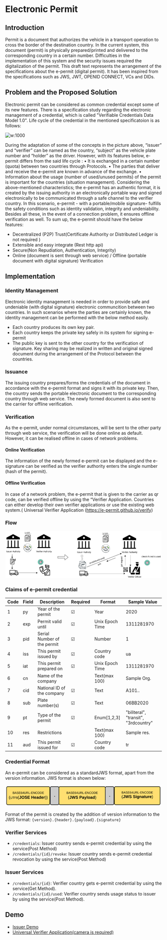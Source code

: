 # Electronic Permit

## Introduction

Permit is a document that authorizes the vehicle in a transport operation to cross the border of the destination country. In the current system, this document (permit) is physically prepared/printed and delivered to the corresponding country in a certain number. Difficulties in the implementation of this system and the security issues required the digitalization of the permit.
This draft text represents the arrangement of the specifications about the e-permit (digital permit). It has been inspired from the specifications such as JWS, JWT, OPENID CONNECT, VCs and DIDs.
## Problem and the Proposed Solution

Electronic permit can be considered as common credential except some of its new features. There is a specification study regarding the electronic management of a credential, which is called "Verifiable Credentials Data Model 1.0". Life cycle of the credential in the mentioned specificatoion is as follows:

![w:1000](https://miro.medium.com/max/619/0*QLb4tYr-R5foQkXT)

During the adaptation of some of the concepts in the picture above, “issuer” and “verifier” can be named as the country, “subject” as the vehicle plate number and “holder” as the driver. However, with its features below, e-permit differs from the said life cycle :
    • It is exchanged in a certain number (quota) between two countries through Protocols.
    • The parties that deliver and receive the e-permit are known in advance of the exchange.
    • Information about the usage (number of used/unused permits) of the permit is important for the countries (situation management).
Considering the above-mentioned characteristics; the e-permit has an authentic format, it is created by the issuing authority in an electronically portable way and signed electronically to be communicated through a safe channel to the verifier country. In this scenario, e-permit - with a portable/mobile signature- fulfills the safety conditions such as identity validation, integrity and undeniability. Besides all these, in the event of a connection problem, it ensures offline verification as well. To sum up, the e-permit should have the below features: 

- Decentralized (P2P) Trust(Certificate Authority or Distributed Ledger is not required )
- Extensible and easy integrate (Rest http api)
- Secure(Non Repudiation, Authentication, Integrity)
- Online (document is sent through web service) / Offline (portable document with digital signature) Verification

## Implementation

### Identity Management

Electronic identity management is needed in order to provide safe and undeniable (with digital signature) electronic communcition between two countries. In such scenarios where the parties are certainly known, the identity management can be performed with the below method easily.
- Each country produces its own key pair.
- Each country keeps the private key safely in its system for signing e-permit
- The public key is sent to the other country for the verification of signature. Key sharing may be realized in written and original signed document during the arrangement of the Protocol between the countries.

### Issuance

The issuing country prepares/forms the credentials of the document in accordance with the e-permit format and signs it with its private key. Then, the country sends the portable electronic document to the corresponding country through web service. The newly formed document is also sent to the carrier for offline verification.

### Verification

As the e-permit, under normal circumstances,  will be sent to the other party through web service, the verification will be done online as default. However, it can be realised offline in cases of network problems.

#### Online Verification

The information of the newly formed e-permit can be displayed and the e-signature can be verified as the verifier authority enters the single number (hash of the permit).

#### Offline Verification

In case of a network problem, the e-permit that is given to the carrier as qr code, can be verified offline by using the “Verifier Application. Countries can either develop their own verifier applications or use the existing web system.( Universal Verifier Application (https://e-permit.github.io/verify)

### Flow

![w:1000](https://raw.githubusercontent.com/e-permit/e-permit.github.io/master/img/e-permit-flow.png)

### Claims of e-permit credential

| Code | Field | Description | Required | Format | Sample Value | 
| ---- | ------| ----------- | -------- | ------ | ------------ | 
| 1 | py | Year of the permit | &#9745; | Year | 2020 |
| 2 | exp |  Permit valid until | &#9745; | Unix Epoch Time | 1311281970 |
| 3 | pid | Serial Number of the permit | &#9745; | Number | 1 |
| 4 | iss | This permit issued by |  &#9745; | Country code | ua |
| 5 | iat | This permit prepared on | &#9745; | Unix Epoch Time | 1311281970 |
| 6 | cn | Name of the company | | Text(max 100) | Sample Org. |
| 7 | cid | National ID of the company | &#9745; | Text | A101.. | 
| 8 | sub | Plate number(s) | &#9745; | Text | 06BB2020 |
| 9 | pt | Type of the permit | &#9745; | Enum[1,2,3] | "biliteral", "transit", "3rdcountry" |
| 10 | res | Restrictions | | Text(max 100) | Sample res. |
| 11 | aud | This permit issued for | &#9745; | Country code | tr |



### Credential Format 

An e-permit can be considered as a standardJWS format, apart from the version information. JWS format is shown below:

![w:1000](https://raw.githubusercontent.com/e-permit/e-permit.github.io/master/img/jws-format.png)

Format of the permit is created by the addition of version information to the JWS format:
```{version}.{header}.{payload}.{signature}```


### Verifier Services

- ```/credentials```: Issuer country sends e-permit credential by using the service(Post Method)
- ```/credentials/{id}/revoke```: Issuer country sends e-permit credential revocation by using the service(Post Method)


### Issuer Services

- ```/credentials/{id}```: Verifier country gets e-permit credential by using the service(Get Method). 
- ```/credentials/{id}/used```: Verifier country sends usage status to issuer  by using the service(Post Method).

## Demo

- [Issuer Demo]( https://e-permit.github.io/demo/)
- [Universal Verifier Application(camera is required)]( https://e-permit.github.io/verify/)






